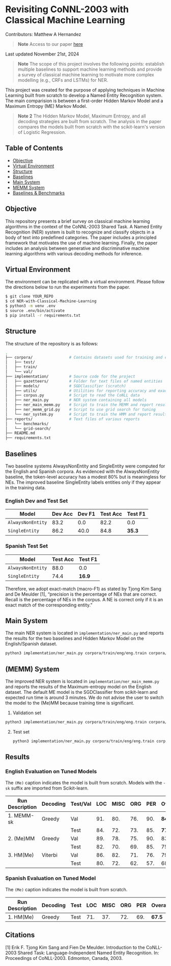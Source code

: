 # Revisiting CoNNL-2003 with Classical Machine Learning
Contributors: Matthew A Hernandez
> **Note** Access to our paper [here](https://github.com/weezymatt/Retrieval-with-Wordle/blob/main/Retrieval-with-Wordle.pdf)

Last updated November 21st, 2024

> **Note** The scope of this project involves the following points: establish multiple baselines to support machine learning methods and provide a survey of classical machine learning to motivate more complex modelling (e.g., CRFs and LSTMs) for NER.

This project was created for the purpose of applying techniques in Machine Learning built from scratch to develop a Named Entity Recognition system. The main comparision is between a first-order Hidden Markov Model and a Maximum Entropy (ME) Markov Model.

> **Note 2** The Hidden Markov Model, Maximum Entropy, and all decoding strategies are built from scratch. The analysis in the paper compares the models built from scratch with the scikit-learn's version of Logistic Regression.

## Table of Contents
- [Objective](#objective)
- [Virtual Environment](#virtual-environment)
- [Structure](#structure)
- [Baselines](#baselines)
- [Main System](#NER-main-ner)
- [MEMM System](#MEMM-ner)
- [Baselines & Benchmarks](#baselines-&-benchmarks)

## Objective
This repository presents a brief survey on classical machine learning algorithms in the context of the CoNNL-2003 Shared Task. A Named Entity Recognition (NER) system is built to recognize and classify objects in a body of text into predefined categories. The paper includes a principled framework that motivates the use of machine learning. Finally, the paper includes an analysis between generative and discriminative machine learning algorithms with various decoding methods for inference.

## Virtual Environment
The environment can be replicated with a virtual environment. Please follow the directions below to run the experiments from the paper.

```bash
$ git clone YOUR_REPO
$ cd NER-with-Classical-Machine-Learning
$ python3 -m venv .env
$ source .env/bin/activate
$ pip install -r requirements.txt
```
## Structure
The structure of the repository is as follows:

```bash
.
├── corpora/                # Contains datasets used for training and evaluation
│   ├── test/               
│   ├── train/          
│   └── val/                
├── implementation/         # Source code for the project
│   ├── gazetteers/         # Folder for text files of named entities
│   ├── models/             # SGDClassifier (scratch)
│   ├── utils/              # Utilities for reporting accuracy and exact-entity eval
│   ├── corpus.py           # Script to read the CoNLL data
│   ├── ner_main.py         # NER system containing all models
│   ├── ner_main_memm.py    # Script to train the MEMM and report results
│   ├── ner_memm_grid.py    # Script to use grid search for tuning
│   └── ner_system.py       # Script to train the HMM and report results
├── reports/                # Text files of various reports
│   └── benchmarks/         
│   └── grid-search/     
├── README.md               
├── requirements.txt        
```


## Baselines
Two baseline systems AlwaysNonEntity and SingleEntity were computed for the English and Spanish corpora. As evidenced with the AlwaysNonEntity baseline, the token-level accuracy has a modest 80% but is meaningless for NEs. The improved baseline SingleEntity labels entities only if they appear in the training data.
### English Dev and Test Set

| Model               | Dev Acc | Dev F1 | Test Acc | Test F1 |
|---------------------|---------|--------|----------|---------|
| `AlwaysNonEntity`   | 83.2    | 0.0    | 82.2     | 0.0     |
| `SingleEntity`      | 86.2    | 40.0   | 84.8     | **35.3** |

### Spanish Test Set

| Model               | Test Acc | Test F1 |
|---------------------|----------|---------|
| `AlwaysNonEntity`   | 88.0     | 0.0     |
| `SingleEntity`      | 74.4     | **16.9** |

Therefore, we adopt exact-match (macro-F1) as stated by Tjong Kim Sang and De Meulder [1], “precision is the percentage of NEs that are correct. Recall is the percentage of NEs in the corpus. A NE is correct only if it is an exact match of the corresponding entity.”

## Main System
The main NER system is located in ```implementation/ner_main.py``` and reports the results for the two baselines and Hidden Markov Model on the English/Spanish dataset.

```bash
python3 implementation/ner_main.py corpora/train/eng/eng.train corpora/val/eng/eng.testa corpora/test/eng/eng.testb corpora/train/esp/esp.train corpora/test/esp/esp.testb
```
## (MEMM) System
The improved NER system is located in ```implementation/ner_main_memm.py``` and reports the results of the Maximum-entropy model on the English dataset. The default ME model is the SGDClassifier from scikit-learn and expected run time is around 3 minutes. We do not advise the user to switch the model to the (Me)MM because training time is significant. 

1. Validation set
  ```bash
  python3 implementation/ner_main.py corpora/train/eng/eng.train corpora/val/eng/eng.testa
  ```
2. Test set
   ```bash
   python3 implementation/ner_main.py corpora/train/eng/eng.train corpora/test/eng/eng.testb
   ```

## Results
### English Evaluation on Tuned Models

The `(Me)` caption indicates the model is built from scratch. Models with the `-sk` suffix are imported from Scikit-learn.

| Run Description     | Decoding | Test/Val | LOC  | MISC | ORG  | PER  | Overall  |
|---------------------|----------|----------|------|------|------|------|----------|
| 1. MEMM-sk          | Greedy   | Val      | 91.  | 80.  | 76.  | 90.  | **84.53** |
|                     |          | Test     | 84.  | 72.  | 73.  | 85.  | **77.81** |
| 2. (Me)MM           | Greedy   | Val      | 89.  | 78.  | 75.  | 90.  | 83.11    |
|                     |          | Test     | 82.  | 70.  | 69.  | 85.  | 75.64    |
| 3. HM(Me)           | Viterbi  | Val      | 86.  | 82.  | 71.  | 76.  | 79.01    |
|                     |          | Test     | 80.  | 72.  | 62.  | 57.  | 68.45    |

### Spanish Evaluation on Tuned Model

The `(Me)` caption indicates the model is built from scratch.

| Run Description | Decoding | Test | LOC  | MISC | ORG  | PER  | Overall  |
|-----------------|----------|------|------|------|------|------|----------|
| 1. HM(Me)       | Greedy   | Test | 71.  | 37.  | 72.  | 69.  | **67.5** |

## Citations
[1] Erik F. Tjong Kim Sang and Fien De Meulder. Introduction to the CoNLL-2003 Shared Task: Language-Independent Named Entity Recognition. In: Proceedings of CoNLL-2003. Edmonton, Canada, 2003.
